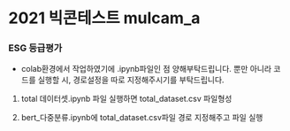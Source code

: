 # 2021 빅콘테스트 mulcam_a

### ESG 등급평가
- colab환경에서 작업하였기에 .ipynb파일인 점 양해부탁드립니다. 뿐만 아니라 코드를 실행할 시, 경로설정을 따로 지정해주시기를 부탁드립니다.  

1. total 데이터셋.ipynb 파일 실행하면 total_dataset.csv 파일형성

2. bert_다중분류.ipynb에 total_dataset.csv파일 경로 지정해주고 파일 실행 
